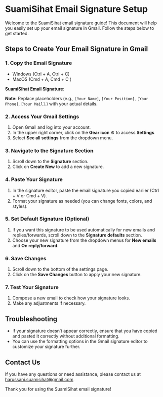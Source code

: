 # SuamiSihat Email Signature Setup

Welcome to the SuamiSihat email signature guide! This document will help you easily set up your email signature in Gmail. Follow the steps below to get started.

## Steps to Create Your Email Signature in Gmail

### 1. Copy the Email Signature 

- Windows (Ctrl + A, Ctrl + C)
- MacOS (Cmd + A, Cmd + C )

[**SuamiSihat Email Signature:**](https://htmlpreview.github.io/?https://github.com/SuamiSihat/mail-signature/blob/main/index.html)


**Note:** Replace placeholders (e.g., `[Your Name]`, `[Your Position]`, `[Your Phone]`, `[Your Mail]`.) with your actual details.

### 2. Access Your Gmail Settings

1. Open Gmail and log into your account.
2. In the upper right corner, click on the **Gear icon** ⚙️ to access **Settings**.
3. Select **See all settings** from the dropdown menu.

### 3. Navigate to the Signature Section

1. Scroll down to the **Signature** section.
2. Click on **Create New** to add a new signature.

### 4. Paste Your Signature

1. In the signature editor, paste the email signature you copied earlier (Ctrl + V or Cmd + V).
2. Format your signature as needed (you can change fonts, colors, and styles).

### 5. Set Default Signature (Optional)

1. If you want this signature to be used automatically for new emails and replies/forwards, scroll down to the **Signature defaults** section.
2. Choose your new signature from the dropdown menus for **New emails** and **On reply/forward**.

### 6. Save Changes

1. Scroll down to the bottom of the settings page.
2. Click on the **Save Changes** button to apply your new signature.

### 7. Test Your Signature

1. Compose a new email to check how your signature looks.
2. Make any adjustments if necessary.

## Troubleshooting

- If your signature doesn’t appear correctly, ensure that you have copied and pasted it correctly without additional formatting.
- You can use the formatting options in the Gmail signature editor to customize your signature further.

## Contact Us

If you have any questions or need assistance, please contact us at [harussani.suamisihat@gmail.com](mailto:harussani.suamisihat@gmail.com).

Thank you for using the SuamiSihat email signature!
